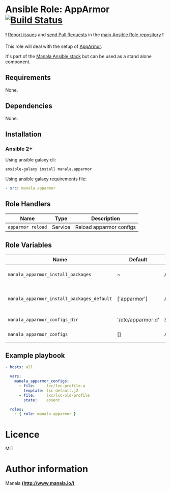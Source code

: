 # Ansible Role: AppArmor [![Build Status](https://travis-ci.org/manala/ansible-role-apparmor.svg?branch=master)](https://travis-ci.org/manala/ansible-role-apparmor)

:exclamation: [Report issues](https://github.com/manala/ansible-roles/issues) and [send Pull Requests](https://github.com/manala/ansible-roles/pulls) in the [main Ansible Role repository](https://github.com/manala/ansible-roles) :exclamation:

This role will deal with the setup of [AppArmor](http://apparmor.net/).

It's part of the [Manala Ansible stack](http://www.manala.io) but can be used as a stand alone component.

## Requirements

None.

## Dependencies

None.

## Installation

### Ansible 2+

Using ansible galaxy cli:

```bash
ansible-galaxy install manala.apparmor
```

Using ansible galaxy requirements file:

```yaml
- src: manala.apparmor
```

## Role Handlers

| Name              | Type    | Description             |
| ----------------- | ------- | ----------------------- |
| `apparmor reload` | Service | Reload apparmor configs |

## Role Variables

| Name                                       | Default           | Type   | Description                            |
| ------------------------------------------ | ----------------- | ------ | -------------------------------------- |
| `manala_apparmor_install_packages`         | ~                 | Array  | Dependency packages to install         |
| `manala_apparmor_install_packages_default` | ['apparmor']      | Array  | Default dependency packages to install |
| `manala_apparmor_configs_dir`              | '/etc/apparmor.d' | String | Configurations directory path          |
| `manala_apparmor_configs`                  | []                | Array  | Configurations templates               |

## Example playbook

```yaml
- hosts: all

  vars:
    manala_apparmor_configs:
      - file:     lxc/lxc-profile-a
        template: lxc-default.j2
      - file:     lxc/lxc-old-profile
        state:    absent

  roles:
    - { role: manala.apparmor }
```

# Licence

MIT

# Author information

Manala [**(http://www.manala.io/)**](http://www.manala.io)
